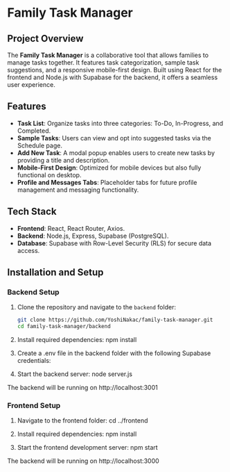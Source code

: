 # Family Task Manager

## Project Overview
The **Family Task Manager** is a collaborative tool that allows families to manage tasks together. It features task categorization, sample task suggestions, and a responsive mobile-first design. Built using React for the frontend and Node.js with Supabase for the backend, it offers a seamless user experience.

## Features
- **Task List**: Organize tasks into three categories: To-Do, In-Progress, and Completed.
- **Sample Tasks**: Users can view and opt into suggested tasks via the Schedule page.
- **Add New Task**: A modal popup enables users to create new tasks by providing a title and description.
- **Mobile-First Design**: Optimized for mobile devices but also fully functional on desktop.
- **Profile and Messages Tabs**: Placeholder tabs for future profile management and messaging functionality.

## Tech Stack
- **Frontend**: React, React Router, Axios.
- **Backend**: Node.js, Express, Supabase (PostgreSQL).
- **Database**: Supabase with Row-Level Security (RLS) for secure data access.

## Installation and Setup

### Backend Setup
1. Clone the repository and navigate to the `backend` folder:
   ```bash
   git clone https://github.com/YoshiNakac/family-task-manager.git
   cd family-task-manager/backend


2. Install required dependencies:
  npm install


3. Create a .env file in the backend folder with the following Supabase credentials:

4. Start the backend server:
  node server.js

The backend will be running on http://localhost:3001

### Frontend Setup
1. Navigate to the frontend folder:
  cd ../frontend

2. Install required dependencies:
  npm install

3. Start the frontend development server:
  npm start

The backend will be running on http://localhost:3000
